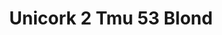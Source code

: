 ---
title: Unicork 2 Tmu 53 Blond
designer: To Market
image_primary: img/TMU%2053%20BLOND.jpg
href: https://www.tomkt.com/unicork-2-swatches
description: "11.82%22%20x%2023.63%22%20TILES"
tags: 
  - to-market
  - cork-flooring
category: cork-flooring
subtitle: 
manufacturer: ToMarket
slug: /manufacturers/to-market/cork-flooring/to-market-unicork-2-tmu-53-blond
---